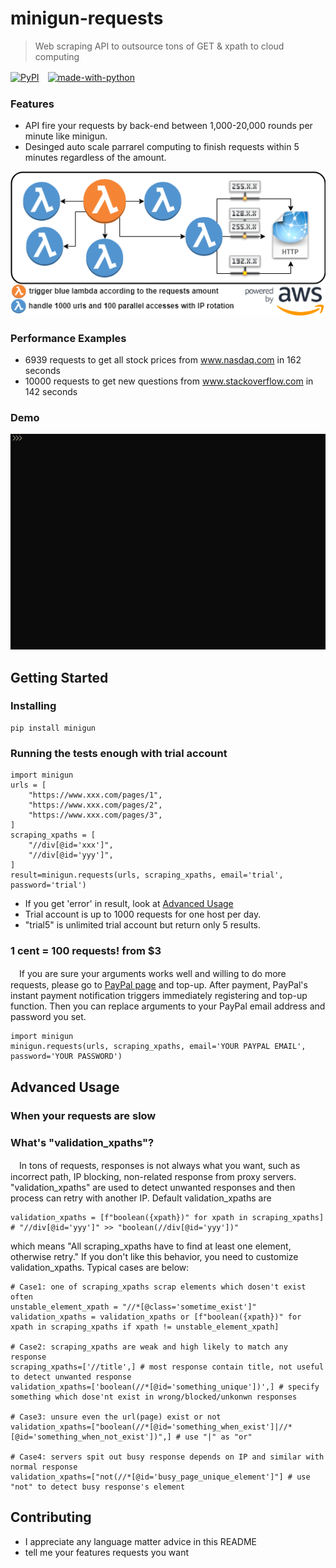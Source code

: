 # minigun-requests
> Web scraping API to outsource tons of GET & xpath to cloud computing  

[![PyPI](https://img.shields.io/pypi/v/minigun.svg)](https://pypi.python.org/pypi/minigun)　[![made-with-python](https://img.shields.io/badge/Made%20with-Python-1f425f.svg)](https://www.python.org/)
### Features
+ API fire your requests by back-end between 1,000-20,000 rounds per minute like minigun.  
+ Desinged auto scale parrarel computing to finish requests within 5 minutes regardless of the amount.  

![flowchart](/images/flowchart.png)
### Performance Examples
+ 6939 requests to get all stock prices from www.nasdaq.com in 162 seconds  
+ 10000 requests to get new questions from www.stackoverflow.com in 142 seconds  
### Demo
![demo](/images/demo.gif)


## Getting Started
### Installing
```
pip install minigun
```
### Running the tests enough with trial account
```
import minigun
urls = [
    "https://www.xxx.com/pages/1",
    "https://www.xxx.com/pages/2",
    "https://www.xxx.com/pages/3",
]
scraping_xpaths = [
    "//div[@id='xxx']",
    "//div[@id='yyy']",
]
result=minigun.requests(urls, scraping_xpaths, email='trial', password='trial')
```

+ If you get 'error' in result, look at [Advanced Usage](#advanced-usage)  
+ Trial account is up to 1000 requests for one host per day.  
+ "trial5" is unlimited trial account but return only 5 results.  

### 1 cent = 100 requests! from $3
　If you are sure your arguments works well and willing to do more requests, please go to [PayPal page](#https://ic8ntngzk4.execute-api.us-west-2.amazonaws.com/stage/paypal-topup-page) and top-up.
After payment, PayPal's instant payment notification triggers immediately registering and top-up function.
Then you can replace arguments to your PayPal email address and password you set.
```
import minigun
minigun.requests(urls, scraping_xpaths, email='YOUR PAYPAL EMAIL', password='YOUR PASSWORD')
```

## Advanced Usage
### When your requests are slow

### What's "validation_xpaths"?
　In tons of requests, responses is not always what you want, such as incorrect path, IP blocking, non-related response from proxy servers. "validation_xpaths" are used to detect unwanted responses and then process can retry with another IP. Default validation_xpaths are
```
validation_xpaths = [f"boolean({xpath})" for xpath in scraping_xpaths]
# "//div[@id='yyy']" >> "boolean(//div[@id='yyy'])"
```
which means "All scraping_xpaths have to find at least one element, otherwise retry." If you don't like this behavior, you need to customize validation_xpaths. Typical cases are below:  
```
# Case1: one of scraping_xpaths scrap elements which dosen't exist often
unstable_element_xpath = "//*[@class='sometime_exist']"
validation_xpaths = validation_xpaths or [f"boolean({xpath})" for xpath in scraping_xpaths if xpath != unstable_element_xpath]

# Case2: scraping_xpaths are weak and high likely to match any response  
scraping_xpaths=['//title',] # most response contain title, not useful to detect unwanted response
validation_xpaths=['boolean(//*[@id='something_unique'])',] # specify something which dose'nt exist in wrong/blocked/unkonwn responses

# Case3: unsure even the url(page) exist or not
validation_xpaths=["boolean(//*[@id='something_when_exist']|//*[@id='something_when_not_exist'])",] # use "|" as "or"

# Case4: servers spit out busy response depends on IP and similar with normal response
validation_xpaths=["not(//*[@id='busy_page_unique_element']"] # use "not" to detect busy response's element
```
## Contributing
+ I appreciate any language matter advice in this README
+ tell me your features requests you want

